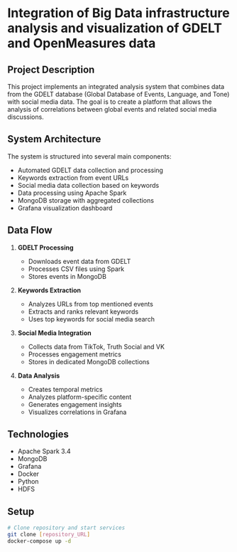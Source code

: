 # Integration of Big Data infrastructure analysis and visualization of GDELT and OpenMeasures data

## Project Description
This project implements an integrated analysis system that combines data from the GDELT database (Global Database of Events, Language, and Tone) with social media data. The goal is to create a platform that allows the analysis of correlations between global events and related social media discussions.

## System Architecture
The system is structured into several main components:
- Automated GDELT data collection and processing
- Keywords extraction from event URLs 
- Social media data collection based on keywords
- Data processing using Apache Spark
- MongoDB storage with aggregated collections
- Grafana visualization dashboard

## Data Flow
1. **GDELT Processing**
   - Downloads event data from GDELT
   - Processes CSV files using Spark
   - Stores events in MongoDB

2. **Keywords Extraction**
   - Analyzes URLs from top mentioned events
   - Extracts and ranks relevant keywords
   - Uses top keywords for social media search

3. **Social Media Integration**
   - Collects data from TikTok, Truth Social and VK
   - Processes engagement metrics
   - Stores in dedicated MongoDB collections

4. **Data Analysis**
   - Creates temporal metrics
   - Analyzes platform-specific content
   - Generates engagement insights
   - Visualizes correlations in Grafana

## Technologies
- Apache Spark 3.4
- MongoDB
- Grafana
- Docker
- Python
- HDFS

## Setup
```bash
# Clone repository and start services
git clone [repository_URL]
docker-compose up -d